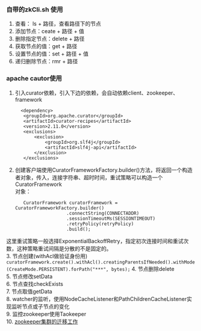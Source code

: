 ### 自带的zkCli.sh 使用
1. 查看： ls + 路径，查看路径下的节点
2. 添加节点：ceate + 路径 + 值
3. 删除指定节点：delete + 路径
4. 获取节点的值：get + 路径
5. 设置节点的值：set + 路径 + 值
6. 递归删除节点：rmr + 路径

### apache cautor使用
1. 引入curator依赖，引入下边的依赖，会自动依赖client、zookeeper、framework

         <dependency>
          <groupId>org.apache.curator</groupId>
          <artifactId>curator-recipes</artifactId>
          <version>2.11.0</version>
          <exclusions>
              <exclusion>
                  <groupId>org.slf4j</groupId>
                  <artifactId>slf4j-api</artifactId>
              </exclusion>
          </exclusions>
      </dependency>
2. 创建客户端使用CuratorFrameworkFactory.builder()方法，将返回一个构造者对象，传入，连接字符串、超时时间，重试策略可以构造一个CuratorFramework  
对象：

          CuratorFramework curatorFramework = CuratorFrameworkFactory.builder()
                          .connectString(CONNECTADDR)
                          .sessionTimeoutMs(SESSIONTIMEOUT)
                          .retryPolicy(retryPolicy)
                          .build();

这里重试策略一般选择ExponentialBackoffRetry，指定初次连接时间和重试次数，这种策略重试间隔是分散的不是固定的。  
3. 节点创建(withAcl做验证身份用)
`curatorFramework.create().withAcl().creatingParentsIfNeeded().withMode(CreateMode.PERSISTENT).forPath("***", bytes);`
4. 节点删除delete  
5. 节点修改setData  
6. 节点查找checkExists  
7. 节点取值getData  
8. watcher的监听，使用NodeCacheListener和PathChildrenCacheListener实现监听节点或子节点的变化  
9. 监控zookeeper使用Taokeeper  
10. [zookeeper集群的迁移工作](http://itindex.net/detail/53592-zookeeper-%E7%BB%8F%E9%AA%8C)  

